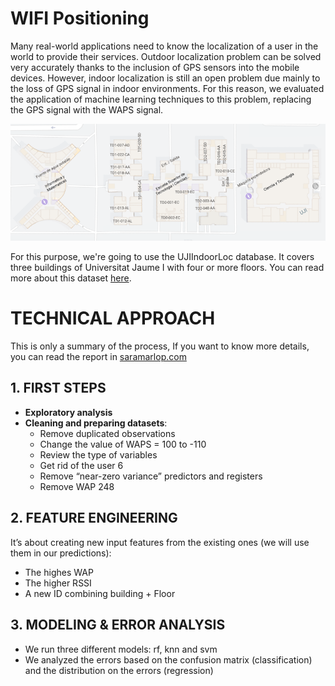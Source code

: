 # WIFI Positioning
Many real-world applications need to know the localization of a user in the world to provide their services. Outdoor localization problem can be solved very accurately thanks to the inclusion of GPS sensors into the mobile devices. However, indoor localization is still an open problem due mainly to the loss of GPS signal in indoor environments. For this reason, we evaluated the application of machine learning techniques to this problem, replacing the GPS signal with the WAPS signal.

![UJI](https://github.com/Nell87/Wifi_Positioning/blob/master/report/UJI.png?raw=true)

For this purpose, we're going to use the UJIIndoorLoc database. It covers three buildings of Universitat Jaume I with four or more floors. You can read more about this dataset [here](https://archive.ics.uci.edu/ml/datasets/ujiindoorloc).

# TECHNICAL APPROACH
This is only a summary of the process, If you want to know more details, you can read the report in [saramarlop.com](http://saramarlop.com/)

## 1. FIRST STEPS

- **Exploratory analysis**
- **Cleaning and preparing datasets**:
  - Remove duplicated observations
  - Change the value of WAPS = 100 to -110
  - Review the type of variables
  - Get rid of the user 6
  - Remove “near-zero variance” predictors and registers
  - Remove WAP 248

## 2. FEATURE ENGINEERING
It’s about creating new input features from the existing ones (we will use them in our predictions):
- The highes WAP
- The higher RSSI
- A new ID combining building + Floor

## 3. MODELING & ERROR ANALYSIS 
- We run three different models: rf, knn and svm
- We analyzed the errors based on the confusion matrix (classification) and the distribution on the errors (regression)
